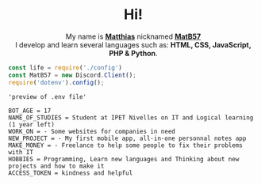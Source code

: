 <h1 align="center">Hi!</h1>
<p align="center">My name is <u><b>Matthias</b></u> nicknamed <u><b>MatB57</b></u>
<br>I develop and learn several languages such as: <b>HTML, CSS, JavaScript, PHP & Python</b>.</p>

```js
const life = require('./config')
const MatB57 = new Discord.Client();
require('dotenv').config();


```

```.env
'preview of .env file'

BOT_AGE = 17
NAME_OF_STUDIES = Student at IPET Nivelles on IT and Logical learning (1 year left)
WORK_ON = - Some websites for companies in need 
NEW_PROJECT = - My first mobile app, all-in-one personnal notes app
MAKE_MONEY = - Freelance to help some people to fix their problems with IT
HOBBIES = Programming, Learn new languages and Thinking about new projects and how to make it
ACCESS_TOKEN = kindness and helpful

```

